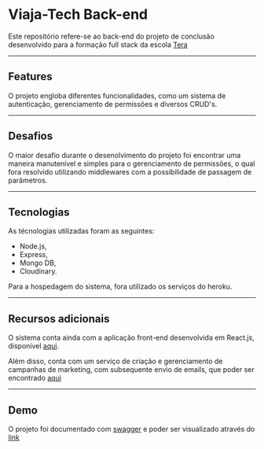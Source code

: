 # Viaja-Tech Back-end

Este repositório refere-se ao back-end do projeto de conclusão desenvolvido para a formação full stack da escola [Tera](https://somostera.com/)
***
## Features
O projeto engloba diferentes funcionalidades, como um sistema de autenticação, gerenciamento de permissões e diversos CRUD's.
***
## Desafios
O maior desafio durante o desenolvimento do projeto foi encontrar uma maneira manutenível e simples para o gerenciamento de permissões, o qual fora resolvido utilizando middlewares com a possibilidade de passagem de parâmetros.
***
## Tecnologias
As técnologias utilizadas foram as seguintes:
- Node.js,
- Express,
- Mongo DB,
- Cloudinary.

Para a hospedagem do sistema, fora utilizado os serviços do heroku.
***
## Recursos adicionais
O sistema conta ainda com a aplicação front-end desenvolvida em React.js, disponível [aqui](https://github.com/gbr-mendes/viaja-tech-frontend).

Além disso, conta com um serviço de criação e gerenciamento de campanhas de marketing, com subsequente envio de emails, que poder ser encontrado [aqui](https://github.com/gbr-mendes/viajatech-api-marketing)
***
## Demo
O projeto foi documentado com [swagger](https://swagger.io/) e poder ser visualizado através do [link](https://viaja-tech-backend.herokuapp.com/api/v1/docs/)